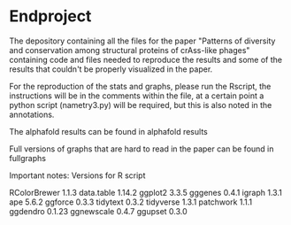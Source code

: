 # Endproject
The depository containing all the files for the paper "Patterns of diversity and conservation among structural proteins of crAss-like phages" containing code and files needed to reproduce the results and some of the results that couldn't be properly visualized in the paper.

For the reproduction of the stats and graphs, please run the Rscript, the instructions will be in the comments within the file, at a certain point a python script (nametry3.py) will be required, but this is also noted in the annotations.

The alphafold results can be found in alphafold results

Full versions of graphs that are hard to read in the paper can be found in fullgraphs


Important notes:
Versions for R script

RColorBrewer
1.1.3
data.table
1.14.2
ggplot2
3.3.5
gggenes
0.4.1
igraph
1.3.1
ape
5.6.2
ggforce
0.3.3
tidytext
0.3.2
tidyverse
1.3.1
patchwork
1.1.1
ggdendro
0.1.23
ggnewscale
0.4.7
ggupset
0.3.0
